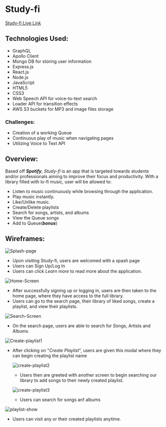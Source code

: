 # Study-fi
[Study-fi Live Link](https://study-fi.herokuapp.com/)
## Technologies Used: ##
- GraphQL
- Apollo Client
- Mongo DB for storing user information
- Express.js
- React.js
- Node.js
- JavaScript
- HTML5
- CSS3
- Web Speech API for voice-to-text search
- Loader API for transition effects
- AWS S3 buckets for MP3 and image files storage


### Challenges: ###
- Creation of a working Queue
- Continuous play of music when navigating pages
- Utilizing Voice to Text API 


## Overview:
Based off ***Spotify***, *Study-fi* is an app that is targeted towards students and/or professionals aiming to improve their focus and productivity. With a library filled with lo-fi music, user will be allowed to:

- Listen to music continuously while browsing through the application.
- Play music instantly.
- Like/Unlike music.
- Create/Delete playlists
- Search for songs, artists, and albums
- View the Queue songs
- Add to Queue(***bonus***)


## Wireframes:
![Splash-page](https://github.com/aparcanapavel/Study-fi/blob/master/readmeImgs/splash.png?raw=true)
- Upon visiting Study-fi, users are welcomed with a spash page
- Users can Sign Up/Log In
- Users can click *Learn more* to read more about the application.

![Home-Screen](https://github.com/aparcanapavel/Study-fi/blob/master/readmeImgs/home_screen.png?raw=true)

- After successfully signing up or logging in, users are then taken to the home page, where they have access to the full library.
- Users can go to the search page, their library of liked songs, create a playlist, and view their playlists.

![Search-Screen](https://github.com/aparcanapavel/Study-fi/blob/master/readmeImgs/search_screen.png?raw=true)
- On the search page, users are able to search for Songs, Artists and Albums.

![Create-playlist1](https://github.com/aparcanapavel/Study-fi/blob/master/readmeImgs/create_playlist_modal.png?raw=true)
- After clicking on "*Create Playlist*", users are given this modal where they can begin creating the playlist name

  ![create-playlist2](https://github.com/aparcanapavel/Study-fi/blob/master/readmeImgs/create_playlist_modal_2.png?raw=true)

  - Users then are greeted with another screen to begin searching our library to add songs to their newly created playlist.

  ![create-playlist3](https://github.com/aparcanapavel/Study-fi/blob/master/readmeImgs/create_playlist_modal_3.png?raw=true)
  - Users can search for songs anf albums

![playlist-show](https://github.com/aparcanapavel/Study-fi/blob/master/readmeImgs/playlist_show.png?raw=true)
- Users can visit any or their created playlists anytime.